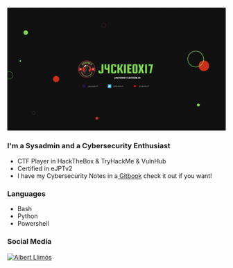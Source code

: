 <p>      </p>  <img src="https://github.com/J4ckie0x17/j4ckie0x17/blob/092f5501993840fd01df18d9be4c0332e841b9de/fondo%20twitch.png" alignheight="1000" width="1000" />


### I'm a Sysadmin and a Cybersecurity Enthusiast
- CTF Player in HackTheBox & TryHackMe & VulnHub
- Certified in eJPTv2
- I have my Cybersecurity Notes in a<a href="https://j4ckie0x17.gitbook.io/notes-pentesting/"> Gitbook</a> check it out if you want!

### Languages
- Bash
- Python
- Powershell

### Social Media
<a href="https://www.linkedin.com/in/albert-llim%C3%B3s-gonz%C3%A1lez-4a2b08154/" target="blank"><img align="center" src="https://raw.githubusercontent.com/rahuldkjain/github-profile-readme-generator/master/src/images/icons/Social/linked-in-alt.svg" alt="Albert Llimós" height="30" width="40" /></a>
